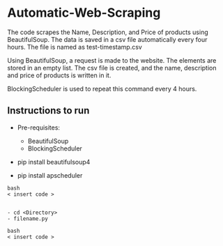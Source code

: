 # Automatic-Web-Scraping

The code scrapes the Name, Description, and Price of products using BeautifulSoup. 
The data is saved in a csv file automatically every four hours. 
The file is named as test-timestamp.csv

Using BeautifulSoup, a request is made to the website. 
The elements are stored in an empty list.
The csv file is created, and the name, description and price of products is written in it. 

BlockingScheduler is used to repeat this command every 4 hours. 

## Instructions to run

- Pre-requisites:

  - BeautifulSoup
  - BlockingScheduler 

- pip install beautifulsoup4
- pip install apscheduler
```
bash
< insert code >


- cd <Directory>
- filename.py

bash
< insert code >

```
